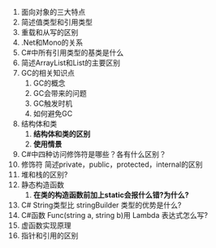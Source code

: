 1. 面向对象的三大特点
2. 简述值类型和引用类型
3. 重载和从写的区别
4. .Net和Mono的关系
5. C#中所有引用类型的基类是什么
6. 简述ArrayList和List的主要区别
7. GC的相关知识点
	1. GC的概念
	2. GC会带来的问题
	3. GC触发时机
	4. 如何避免GC
8. 结构体和类
	1. **结构体和类的区别**
	2. **使用情景**
9. C#中四种访问修饰符是哪些？各有什么区别？
10. 修饰符 简述private，public，protected，internal的区别
11. 堆和栈的区别?
12. 静态构造函数
	1. **在类的构造函数前加上static会报什么错?为什么?**
13. C# String类型比 stringBuilder 类型的优势是什么?
14. C#函数 Func(string a, string b)用 Lambda 表达式怎么写?
15. 虚函数实现原理
16. 指针和引用的区别